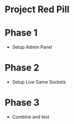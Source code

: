 # Project Red Pill

# Phase 1
-  Setup Admin Panel
# Phase 2
-  Setup Live Game Sockets
# Phase 3
-  Combine and test
